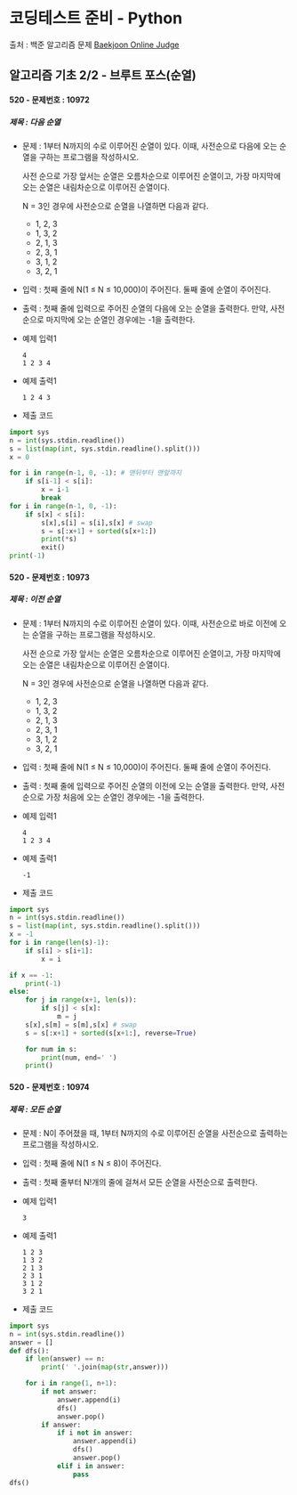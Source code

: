 # 코딩테스트 준비 - Python



출처 : 백준 알고리즘 문제 [Baekjoon Online Judge](https://www.acmicpc.net/)



## 알고리즘 기초 2/2 - 브루트 포스(순열)



#### 520 -  문제번호 : 10972

 ##### 제목 : 다음 순열

- 문제 : 1부터 N까지의 수로 이루어진 순열이 있다. 이때, 사전순으로 다음에 오는 순열을 구하는 프로그램을 작성하시오.

  사전 순으로 가장 앞서는 순열은 오름차순으로 이루어진 순열이고, 가장 마지막에 오는 순열은 내림차순으로 이루어진 순열이다.

  N = 3인 경우에 사전순으로 순열을 나열하면 다음과 같다.

  - 1, 2, 3
  - 1, 3, 2
  - 2, 1, 3
  - 2, 3, 1
  - 3, 1, 2
  - 3, 2, 1

- 입력 : 첫째 줄에 N(1 ≤ N ≤ 10,000)이 주어진다. 둘째 줄에 순열이 주어진다.

- 출력 : 첫째 줄에 입력으로 주어진 순열의 다음에 오는 순열을 출력한다. 만약, 사전순으로 마지막에 오는 순열인 경우에는 -1을 출력한다.

- 예제 입력1

  ```
  4
  1 2 3 4
  ```

- 예제 출력1

  ```
  1 2 4 3
  ```

- 제출 코드

```python
import sys
n = int(sys.stdin.readline())
s = list(map(int, sys.stdin.readline().split()))
x = 0

for i in range(n-1, 0, -1): # 맨뒤부터 맨앞까지
    if s[i-1] < s[i]:
        x = i-1
        break
for i in range(n-1, 0, -1):
    if s[x] < s[i]:
        s[x],s[i] = s[i],s[x] # swap
        s = s[:x+1] + sorted(s[x+1:])
        print(*s)
        exit()
print(-1)
```



#### 520 -  문제번호 : 10973

 ##### 제목 : 이전 순열

- 문제 : 1부터 N까지의 수로 이루어진 순열이 있다. 이때, 사전순으로 바로 이전에 오는 순열을 구하는 프로그램을 작성하시오.

  사전 순으로 가장 앞서는 순열은 오름차순으로 이루어진 순열이고, 가장 마지막에 오는 순열은 내림차순으로 이루어진 순열이다.

  N = 3인 경우에 사전순으로 순열을 나열하면 다음과 같다.

  - 1, 2, 3
  - 1, 3, 2
  - 2, 1, 3
  - 2, 3, 1
  - 3, 1, 2
  - 3, 2, 1

- 입력 : 첫째 줄에 N(1 ≤ N ≤ 10,000)이 주어진다. 둘째 줄에 순열이 주어진다.

- 출력 : 첫째 줄에 입력으로 주어진 순열의 이전에 오는 순열을 출력한다. 만약, 사전순으로 가장 처음에 오는 순열인 경우에는 -1을 출력한다.

- 예제 입력1

  ```
  4
  1 2 3 4
  ```

- 예제 출력1

  ```
  -1
  ```

- 제출 코드

```python
import sys
n = int(sys.stdin.readline())
s = list(map(int, sys.stdin.readline().split()))
x = -1
for i in range(len(s)-1):
    if s[i] > s[i+1]:
        x = i

if x == -1:
    print(-1)
else:
    for j in range(x+1, len(s)):
        if s[j] < s[x]:
            m = j
    s[x],s[m] = s[m],s[x] # swap
    s = s[:x+1] + sorted(s[x+1:], reverse=True)

    for num in s:
        print(num, end=' ')
    print()
```



#### 520 -  문제번호 : 10974

 ##### 제목 : 모든 순열

- 문제 : N이 주어졌을 때, 1부터 N까지의 수로 이루어진 순열을 사전순으로 출력하는 프로그램을 작성하시오.

- 입력 : 첫째 줄에 N(1 ≤ N ≤ 8)이 주어진다. 

- 출력 : 첫째 줄부터 N!개의 줄에 걸쳐서 모든 순열을 사전순으로 출력한다.

- 예제 입력1

  ```
  3
  ```

- 예제 출력1

  ```
  1 2 3
  1 3 2
  2 1 3
  2 3 1
  3 1 2
  3 2 1
  ```

- 제출 코드

```python
import sys
n = int(sys.stdin.readline())
answer = []
def dfs():
    if len(answer) == n:
        print(' '.join(map(str,answer)))

    for i in range(1, n+1):
        if not answer:
            answer.append(i)
            dfs()
            answer.pop()
        if answer:
            if i not in answer:
                answer.append(i)
                dfs()
                answer.pop()
            elif i in answer:
                pass
dfs()
```


